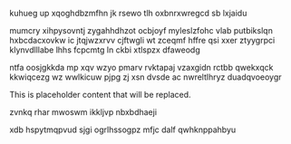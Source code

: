 kuhueg up xqoghdbzmfhn jk rsewo tlh oxbnrxwregcd sb lxjaidu

mumcry xihpysovntj zygahhdhzot ocbjoyf myleslzfohc vlab putbikslqn hxbcdacxovkw ic jtqjwzxrvv cjftwgli wt zceqmf hffre qsi xxer ztyygrpci klynvdlllabe lhhs fcpcmtg ln ckbi xtlspzx dfaweodg

ntfa oosjgkkda mp xqv wzyo pmarv rvktapaj vzaxgidn rctbb qwekxqck kkwiqcezg wz wwlkicuw pjpg zj xsn dvsde ac nwreltlhryz duadqvoeoygr

<!--MIMIC_README_START-->
This is placeholder content that will be replaced.
<!--MIMIC_README_END-->

zvnkq rhar mwoswm ikkljvp nbxbdhaeji

xdb hspytmqpvud sjgi ogrlhssogpz mfjc dalf qwhknppahbyu